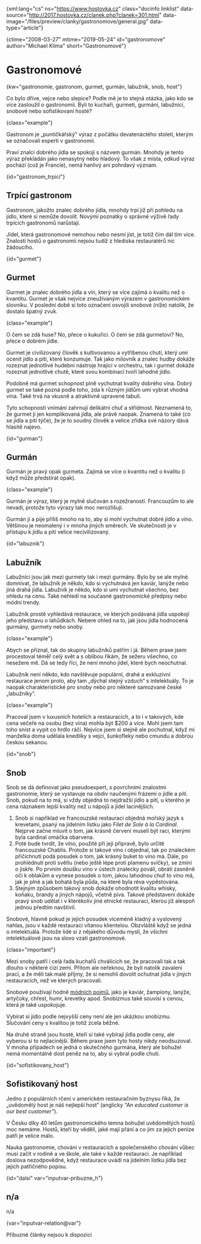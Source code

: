 
{xml:lang="cs" ns="https://www.hostovka.cz" class="docinfo linklist" data-source="http://2017.hostovka.cz/clanek.php?clanek=301.html" data-image="/files/preview/clanky/gastronomove/general.jpg" data-type="article"}

{ctime="2008-03-27" mtime="2019-05-24" id="gastronomove" author="Michael Klíma" short="Gastronomové"}

# Gastronomové

<!-- generated attribute kw by user_udpatekw.sh on 2020-05-12, do not edit -->

{kw="gastronomie, gastronom, gurmet, gurmán, labužník, snob, host"}

Co bylo dříve, vejce nebo slepice? Podle mě je to stejná otázka, jako kdo se více zasloužil o gastronomii. Byli to kuchaři, gurmeti, gurmáni, labužníci, snobové nebo sofistikovaní hosté?

{class="example"}

Gastronom je „puntičkářský“ výraz z počátku devatenáctého století, kterým se označovali experti v gastronomii.

Praví znalci dobrého jídla se spokojí s názvem gurmán. Mnohdy je tento výraz překládán jako nenasytný nebo hladový. To však z místa, odkud výraz pochází (což je Francie), nemá hanlivý ani pohrdavý význam.

{id="gastronom_trpici"}

## Trpící gastronom

Gastronom, jakožto znalec dobrého jídla, mnohdy trpí již při pohledu na jídlo, které si nemůže dovolit. Novými poznatky o správné výživě řady trpících gastronomů narůstají.

Jídel, která gastronomové nemohou nebo nesmí jíst, je totiž čím dál tím více. Znalosti hostů o gastronomii nejsou tudíž z hlediska restauratérů nic žádoucího.

{id="gurmet"}

## Gurmet

Gurmet je znalec dobrého jídla a vín, který se více zajímá o kvalitu než o kvantitu. Gurmet je však nejvíce zneužívaným výrazem v gastronomickém slovníku. V poslední době si toto označení osvojili snobové (níže) natolik, že dostalo špatný zvuk.

{class="example"}

O čem se zdá huse? No, přece o kukuřici. O čem se zdá gurmetovi? No, přece o dobrém jídle.

Gurmet je civilizovaný člověk s kultivovanou a vytříbenou chutí, který umí ocenit jídlo a pití, které konzumuje. Tak jako milovník a znalec hudby dokáže rozeznat jednotlivé hudební nástroje hrající v orchestru, tak i gurmet dokáže rozeznat jednotlivé chutě, které svou kombinací tvoří lahodné jídlo.

Podobně má gurmet schopnost plně vychutnat kvality dobrého vína. Dobrý gurmet se také pozná podle toho, zda k různým jídlům umí vybrat vhodná vína. Také trvá na vkusně a atraktivně upravené tabuli.

Tyto schopnosti vnímání zahrnují delikátní chuť a střídmost. Neznamená to, že gurmet jí jen komplikovaná jídla, ale právě naopak. Znamená to také (co se jídla a pití týče), že je to soudný člověk a velice zřídka své názory dává hlasitě najevo.

{id="gurman"}

## Gurmán

Gurmán je pravý opak gurmeta. Zajímá se více o kvantitu než o kvalitu (i když může předstírat opak).

{class="example"}

Gurmán je výraz, který je mylně slučován s rozežraností. Francouzům to ale nevadí, protože tyto výrazy tak moc nerozlišují.

Gurmán jí a pije příliš mnoho na to, aby si mohl vychutnat dobré jídlo a víno. Většinou je neomalený i v mnoha jiných směrech. Ve skutečnosti je v přístupu k jídlu a pití velice necivilizovaný.

{id="labuznik"}

## Labužník

Labužníci jsou jak mezi gurmety tak i mezi gurmány. Bylo by se ale mylné domnívat, že labužník je někdo, kdo si vychutnává jen kaviár, lanýže nebo jiná drahá jídla. Labužník je někdo, kdo si umí vychutnat všechno, bez ohledu na cenu. Také nehledí na současné gastronomické předpisy nebo módní trendy.

Labužník prostě vyhledává restaurace, ve kterých podávaná jídla uspokojí jeho představu o lahůdkách. Nebere ohled na to, jak jsou jídla hodnocená gurmány, gurmety nebo snoby.

{class="example"}

Abych se přiznal, tak do skupiny labužníků patřím i já. Během praxe jsem procestoval téměř celý svět a s oblibou říkám, že sežeru všechno, co nesežere mě. Dá se tedy říci, že není mnoho jídel, které bych neochutnal.

Labužník není někdo, kdo navštěvuje populární, drahé a exkluzivní restaurace jenom proto, aby tam „dýchal stejný vzduch“ s intelektuály. To je naopak charakteristické pro snoby nebo pro některé samozvané české „labužníky“.

{class="example"}

Pracoval jsem v luxusních hotelích a restauracích, a to i v takových, kde cena večeře na osobu (bez vína) mohla být $200 a více. Mohl jsem tam toho sníst a vypít co hrdlo ráčí. Nejvíce jsem si stejně ale pochutnal, když mi manželka doma udělala knedlíky s vejci, šunkofleky nebo cmundu a dobrou českou sekanou.

{id="snob"}

## Snob

Snob se dá definovat jako pseudoexpert, s povrchními znalostmi gastronomie, který se vystavuje na obdiv naučenými frázemi o jídle a pití. Snob, pokud na to má, si vždy objedná to nejdražší jídlo a pití, u kterého je cena náznakem lepší kvality než u nápojů a jídel lacinějších.

  1. Snob si například ve francouzské restauraci objedná mořský jazyk s krevetami, psaný na jídelním lístku jako _Filet de Sole à la Cardinal_. Nejprve začne mluvit o tom, jak krásně červení museli být raci, kterými byla cardinal omáčka obarvena.
  2. Poté bude tvrdit, že víno, použité při její přípravě, bylo určitě francouzské Chablis. Protože si takové víno i objednal, tak po znaleckém přičichnutí podá posudek o tom, jak krásný buket to víno má. Dále, po prohlédnutí proti světlu (nebo ještě lépe proti plamenu svíčky), se zmíní o jiskře. Po prvním doušku víno v ústech znalecky poválí, obrátí zasněně oči k oblakům a vynese posudek o tom, jakou lahodnou chuť to víno má, jak je plné a jak bohatá byla půda, na které byla réva vypěstována.
  3. Stejným způsobem takový snob dokáže ohodnotit kvalitu whisky, koňaku, brandy a jiných nápojů, včetně piva. Takové představení dokáže pravý snob udělat i v kterékoliv jiné etnické restauraci, kterou již alespoň jednou předtím navštívil.

Snobové, hlavně pokud je jejich posudek víceméně kladný a vyslovený nahlas, jsou v každé restauraci vítanou klientelou. Obzvláště když se jedná o intelektuála. Protože lidé si z nějakého důvodu myslí, že všichni intelektuálové jsou na slovo vzatí gastronomové.

{class="important"}

Mezi snoby patří i celá řada kuchařů chválících se, že pracovali tak a tak dlouho v některé cizí zemi. Přitom ale neřeknou, že byli natolik zavaleni prací, a že měli tak malé příjmy, že si nemohli dovolit ochutnat jídla v jiných restauracích, než ve kterých pracovali.

Snobové používají hodně [módních pojmů][1], jako je kaviár, žampiony, lanýže, artyčoky, chřest, humr, krevetky apod. Snobizmus také souvisí s cenou, která je také uspokojuje.

Vybírat si jídlo podle nejvyšší ceny není ale jen ukázkou snobizmu. Slučování ceny s kvalitou je totiž zcela běžné.

Na druhé straně jsou hosté, kteří si také vybírají jídla podle ceny, ale vyberou si to nejlacinější. Během praxe jsem tyto hosty nikdy neodsuzoval. V mnoha případech se jedná o skutečného gurmána, který ale bohužel nemá momentálně dost peněz na to, aby si vybral podle chuti.

{id="sofistikovany_host"}

## Sofistikovaný host

Jedno z populárních rčení v americkém restauračním byznysu říká, že „uvědomělý host je náš nejlepší host“ (anglicky _“An educated customer is our best customer”_).

V Česku díky 40 letům gastronomického temna bohužel uvědomělých hostů moc nemáme. Hostů, kteří by věděli, jaké mají přání a co jim za jejich peníze patři je velice málo.

Nauka gastronomie, chování v restauracích a společenského chování vůbec musí začít v rodině a ve škole, ale také v každé restauraci. Je například doslova nezodpovědné, když restaurace uvádí na jídelním lístku jídla bez jejich patřičného popisu.

{id="dalsi" var="inputvar-pribuzne_h"}

## n/a

n/a

{var="inputvar-relation@var"}

Příbuzné články nejsou k dispozici

 [1]: /modni_pojmy

